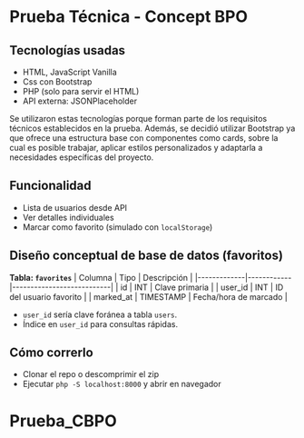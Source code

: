 # Prueba Técnica - Concept BPO

## Tecnologías usadas
- HTML, JavaScript Vanilla
- Css con Bootstrap
- PHP (solo para servir el HTML)
- API externa: JSONPlaceholder

Se utilizaron estas tecnologías porque forman parte de los requisitos técnicos establecidos en la prueba. Además, se decidió utilizar Bootstrap ya que ofrece una estructura base con componentes como cards, sobre la cual es posible trabajar, aplicar estilos personalizados y adaptarla a necesidades específicas del proyecto.

## Funcionalidad
- Lista de usuarios desde API
- Ver detalles individuales
- Marcar como favorito (simulado con `localStorage`)

## Diseño conceptual de base de datos (favoritos)

**Tabla: `favorites`**
| Columna     | Tipo       | Descripción               |
|-------------|------------|---------------------------|
| id          | INT        | Clave primaria            |
| user_id     | INT        | ID del usuario favorito   |
| marked_at   | TIMESTAMP  | Fecha/hora de marcado     |

- `user_id` sería clave foránea a tabla `users`.
- Índice en `user_id` para consultas rápidas.

## Cómo correrlo
- Clonar el repo o descomprimir el zip
- Ejecutar `php -S localhost:8000` y abrir en navegador
# Prueba_CBPO
